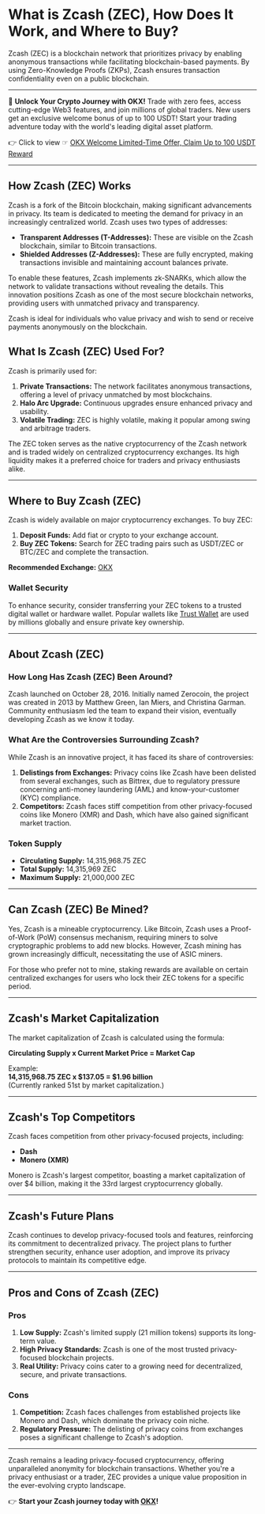# What is Zcash (ZEC), How Does It Work, and Where to Buy?

Zcash (ZEC) is a blockchain network that prioritizes privacy by enabling anonymous transactions while facilitating blockchain-based payments. By using Zero-Knowledge Proofs (ZKPs), Zcash ensures transaction confidentiality even on a public blockchain.

---

🚀 **Unlock Your Crypto Journey with OKX!** Trade with zero fees, access cutting-edge Web3 features, and join millions of global traders. New users get an exclusive welcome bonus of up to 100 USDT! Start your trading adventure today with the world's leading digital asset platform.

👉 Click to view ☞ [OKX Welcome Limited-Time Offer, Claim Up to 100 USDT Reward](https://bit.ly/OKXe)

---

## How Zcash (ZEC) Works

Zcash is a fork of the Bitcoin blockchain, making significant advancements in privacy. Its team is dedicated to meeting the demand for privacy in an increasingly centralized world. Zcash uses two types of addresses:

- **Transparent Addresses (T-Addresses):** These are visible on the Zcash blockchain, similar to Bitcoin transactions.
- **Shielded Addresses (Z-Addresses):** These are fully encrypted, making transactions invisible and maintaining account balances private.

To enable these features, Zcash implements zk-SNARKs, which allow the network to validate transactions without revealing the details. This innovation positions Zcash as one of the most secure blockchain networks, providing users with unmatched privacy and transparency.

Zcash is ideal for individuals who value privacy and wish to send or receive payments anonymously on the blockchain.

## What Is Zcash (ZEC) Used For?

Zcash is primarily used for:
1. **Private Transactions:** The network facilitates anonymous transactions, offering a level of privacy unmatched by most blockchains.
2. **Halo Arc Upgrade:** Continuous upgrades ensure enhanced privacy and usability.
3. **Volatile Trading:** ZEC is highly volatile, making it popular among swing and arbitrage traders.

The ZEC token serves as the native cryptocurrency of the Zcash network and is traded widely on centralized cryptocurrency exchanges. Its high liquidity makes it a preferred choice for traders and privacy enthusiasts alike.

---

## Where to Buy Zcash (ZEC)

Zcash is widely available on major cryptocurrency exchanges. To buy ZEC:
1. **Deposit Funds:** Add fiat or crypto to your exchange account.
2. **Buy ZEC Tokens:** Search for ZEC trading pairs such as USDT/ZEC or BTC/ZEC and complete the transaction.

**Recommended Exchange:** [OKX](https://bit.ly/OKXe)

### Wallet Security
To enhance security, consider transferring your ZEC tokens to a trusted digital wallet or hardware wallet. Popular wallets like [Trust Wallet](https://trustwallet.com/rune-wallet/) are used by millions globally and ensure private key ownership.

---

## About Zcash (ZEC)

### How Long Has Zcash (ZEC) Been Around?
Zcash launched on October 28, 2016. Initially named Zerocoin, the project was created in 2013 by Matthew Green, Ian Miers, and Christina Garman. Community enthusiasm led the team to expand their vision, eventually developing Zcash as we know it today.

### What Are the Controversies Surrounding Zcash?
While Zcash is an innovative project, it has faced its share of controversies:
1. **Delistings from Exchanges:** Privacy coins like Zcash have been delisted from several exchanges, such as Bittrex, due to regulatory pressure concerning anti-money laundering (AML) and know-your-customer (KYC) compliance.
2. **Competitors:** Zcash faces stiff competition from other privacy-focused coins like Monero (XMR) and Dash, which have also gained significant market traction.

### Token Supply
- **Circulating Supply:** 14,315,968.75 ZEC
- **Total Supply:** 14,315,969 ZEC
- **Maximum Supply:** 21,000,000 ZEC

---

## Can Zcash (ZEC) Be Mined?

Yes, Zcash is a mineable cryptocurrency. Like Bitcoin, Zcash uses a Proof-of-Work (PoW) consensus mechanism, requiring miners to solve cryptographic problems to add new blocks. However, Zcash mining has grown increasingly difficult, necessitating the use of ASIC miners.

For those who prefer not to mine, staking rewards are available on certain centralized exchanges for users who lock their ZEC tokens for a specific period.

---

## Zcash's Market Capitalization

The market capitalization of Zcash is calculated using the formula:

**Circulating Supply x Current Market Price = Market Cap**

Example:  
**14,315,968.75 ZEC x $137.05 = $1.96 billion**  
(Currently ranked 51st by market capitalization.)

---

## Zcash's Top Competitors

Zcash faces competition from other privacy-focused projects, including:
- **Dash**
- **Monero (XMR)**

Monero is Zcash's largest competitor, boasting a market capitalization of over $4 billion, making it the 33rd largest cryptocurrency globally.

---

## Zcash's Future Plans

Zcash continues to develop privacy-focused tools and features, reinforcing its commitment to decentralized privacy. The project plans to further strengthen security, enhance user adoption, and improve its privacy protocols to maintain its competitive edge.

---

## Pros and Cons of Zcash (ZEC)

### Pros
1. **Low Supply:** Zcash's limited supply (21 million tokens) supports its long-term value.
2. **High Privacy Standards:** Zcash is one of the most trusted privacy-focused blockchain projects.
3. **Real Utility:** Privacy coins cater to a growing need for decentralized, secure, and private transactions.

### Cons
1. **Competition:** Zcash faces challenges from established projects like Monero and Dash, which dominate the privacy coin niche.
2. **Regulatory Pressure:** The delisting of privacy coins from exchanges poses a significant challenge to Zcash's adoption.

---

Zcash remains a leading privacy-focused cryptocurrency, offering unparalleled anonymity for blockchain transactions. Whether you're a privacy enthusiast or a trader, ZEC provides a unique value proposition in the ever-evolving crypto landscape.

👉 **Start your Zcash journey today with [OKX](https://bit.ly/OKXe)!**
